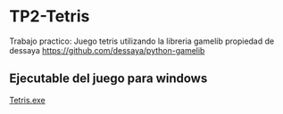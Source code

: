 # TP2-Tetris
Trabajo practico: Juego tetris utilizando la libreria gamelib propiedad de dessaya https://github.com/dessaya/python-gamelib

## Ejecutable del juego para windows
[Tetris.exe](https://github.com/FranTapia01/TP2-Tetris/blob/main/dist/tetris.exe) 
